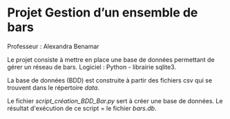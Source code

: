 # Projet Gestion d’un ensemble de bars
Professeur : Alexandra Benamar

Le projet consiste à mettre en place une base de données permettant de gérer un réseau de bars.
Logiciel :  Python - librairie sqlite3.

La base de données (BDD) est construite à partir des fichiers csv qui se trouvent dans le répertoire *data*.

Le fichier *script_création_BDD_Bar.py* sert à créer une base de données. 
Le résultat d'exécution de ce script = le fichier *bars.db*.

